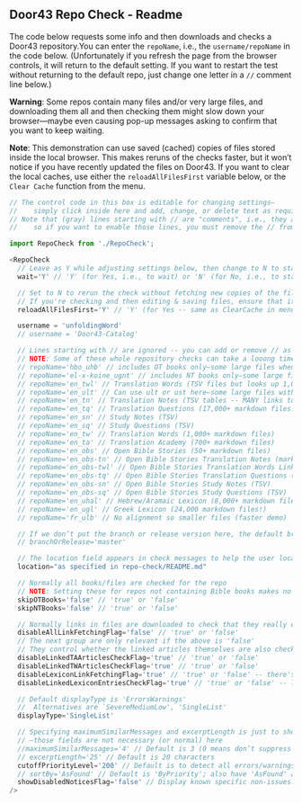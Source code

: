 ## Door43 Repo Check - Readme

The code below requests some info and then downloads and checks a Door43 repository.You can enter the `repoName`, i.e., the `username/repoName` in the code below. (Unfortunately if you refresh the page from the browser controls, it will return to the default setting. If you want to restart the test without returning to the default repo, just change one letter in a `//` comment line below.)

**Warning**: Some repos contain many files and/or very large files, and downloading them all and then checking them might slow down your browser—maybe even causing pop-up messages asking to confirm that you want to keep waiting.

**Note**: This demonstration can use saved (cached) copies of files stored inside the local browser. This makes reruns of the checks faster, but it won’t notice if you have recently updated the files on Door43. If you want to clear the local caches, use either the `reloadAllFilesFirst` variable below, or the `Clear Cache` function from the menu.

```js
// The control code in this box is editable for changing settings—
//    simply click inside here and add, change, or delete text as required.
// Note that (gray) lines starting with // are "comments", i.e., they are ignored by the software
//    so if you want to enable those lines, you must remove the // from the beginning of the line.

import RepoCheck from './RepoCheck';

<RepoCheck
  // Leave as Y while adjusting settings below, then change to N to start the check
  wait='Y' // 'Y' (for Yes, i.e., to wait) or 'N' (for No, i.e., to start checking)

  // Set to N to rerun the check without fetching new copies of the files (slightly faster)
  // If you're checking and then editing & saving files, ensure that it's set to Y before you recheck
  reloadAllFilesFirst='Y' // 'Y' (for Yes -- same as ClearCache in menu) or 'N' (for No)

  username = 'unfoldingWord'
  // username = 'Door43-Catalog'

  // Lines starting with // are ignored -- you can add or remove // as desired
  // NOTE: Some of these whole repository checks can take a looong time!
  // repoName='hbo_uhb' // includes OT books only—some large files when they have x-tw links!
  // repoName='el-x-koine_ugnt' // includes NT books only—some large files when they have x-tw links!
  // repoName='en_twl' // Translation Words (TSV files but looks up 1,000+ markdown files)
  // repoName='en_ult' // Can use ult or ust here—some large files with alignment info!
  // repoName='en_tn' // Translation Notes (TSV tables -- MANY links to check!)
  // repoName='en_tq' // Translation Questions (17,000+ markdown files!)
  // repoName='en_sn' // Study Notes (TSV)
  // repoName='en_sq' // Study Questions (TSV)
  // repoName='en_tw' // Translation Words (1,000+ markdown files)
  // repoName='en_ta' // Translation Academy (700+ markdown files)
  // repoName='en_obs' // Open Bible Stories (50+ markdown files)
  // repoName='en_obs-tn' // Open Bible Stories Translation Notes (markdown files)
  // repoName='en_obs-twl' // Open Bible Stories Translation Words Links (TSV)
  // repoName='en_obs-tq' // Open Bible Stories Translation Questions (markdown)
  // repoName='en_obs-sn' // Open Bible Stories Study Notes (TSV)
  // repoName='en_obs-sq' // Open Bible Stories Study Questions (TSV)
  // repoName='en_uhal' // Hebrew/Aramaic Lexicon (8,000+ markdown files!)
  // repoName='en_ugl' // Greek Lexicon (24,000 markdown files!)
  // repoName='fr_ulb' // No alignment so smaller files (faster demo)

  // If we don’t put the branch or release version here, the default branch is used
  // branchOrRelease='master'

  // The location field appears in check messages to help the user locate the issue
  location="as specified in repo-check/README.md"

  // Normally all books/files are checked for the repo
  // NOTE: Setting these for repos not containing Bible books makes no difference
  skipOTBooks='false' // 'true' or 'false'
  skipNTBooks='false' // 'true' or 'false'

  // Normally links in files are downloaded to check that they really exist
  disableAllLinkFetchingFlag='false' // 'true' or 'false'
  // The next group are only relevant if the above is 'false'
  // They control whether the linked articles themselves are also checked or not
  disableLinkedTAArticlesCheckFlag='true' // 'true' or 'false'
  disableLinkedTWArticlesCheckFlag='true' // 'true' or 'false'
  disableLexiconLinkFetchingFlag='true' // 'true' or 'false' -- there's many thousands of these!
  disableLinkedLexiconEntriesCheckFlag='true' // 'true' or 'false' -- lexicon entries still have many inconsistencies

  // Default displayType is 'ErrorsWarnings'
  //  Alternatives are `SevereMediumLow', 'SingleList'
  displayType='SingleList'

  // Specifying maximumSimilarMessages and excerptLength is just to show off options
  // —those fields are not necessary (or normal) here
  //maximumSimilarMessages='4' // Default is 3 (0 means don’t suppress any)
  // excerptLength='25' // Default is 20 characters
  cutoffPriorityLevel='200' // Default is to detect all errors/warnings
  // sortBy='AsFound' // Default is 'ByPriority'; also have 'AsFound' and 'ByRepo' (not relevant here)
  showDisabledNoticesFlag='false' // Display known specific non-issues: 'true' or 'false'
/>
```
